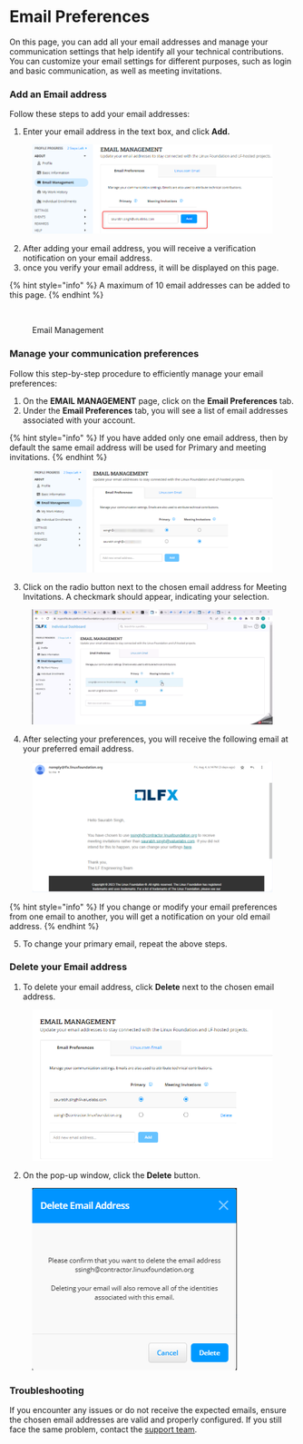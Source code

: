 # Email Preferences

On this page, you can add all your email addresses and manage your communication settings that help identify all your technical contributions. You can customize your email settings for different purposes, such as login and basic communication, as well as meeting invitations.&#x20;

### Add an Email address

Follow these steps to add your email addresses:

1. Enter your email address in the text box, and click **Add.**

<figure><img src="../../../../.gitbook/assets/2023-08-03_22h19_36.png" alt=""><figcaption></figcaption></figure>

2. After adding your email address, you will receive a verification notification on your email address.
3. once you verify your email address, it will be displayed on this page.

{% hint style="info" %}
A maximum of 10 email addresses can be added to this page.
{% endhint %}

<figure><img src="../../../../.gitbook/assets/email_management.PNG" alt=""><figcaption><p>Email Management</p></figcaption></figure>

### Manage your communication preferences

Follow this step-by-step procedure to efficiently manage your email preferences:

1. On the **EMAIL MANAGEMENT** page, click on the **Email Preferences** tab.
2. Under the **Email Preferences** tab, you will see a list of email addresses associated with your account.

{% hint style="info" %}
If you have added only one email address, then by default the same email address will be used for Primary and meeting invitations.
{% endhint %}

<figure><img src="../../../../.gitbook/assets/2023-08-03_22h36_22.png" alt=""><figcaption></figcaption></figure>

3. Click on the radio button next to the chosen email address for Meeting Invitations. A checkmark should appear, indicating your selection.

<figure><img src="../../../../.gitbook/assets/2023-08-03_22h42_29.gif" alt=""><figcaption></figcaption></figure>

4. After selecting your preferences, you will receive the following email at your preferred email address.

<figure><img src="../../../../.gitbook/assets/2023-08-07_10h29_48.png" alt=""><figcaption></figcaption></figure>

{% hint style="info" %}
If you change or modify your email preferences from one email to another, you will get a notification on your old email address.
{% endhint %}

5. To change your primary email, repeat the above steps.

### Delete your Email address

1. To delete your email address, click **Delete** next to the chosen email address.

<figure><img src="../../../../.gitbook/assets/2023-08-03_23h08_31.png" alt=""><figcaption></figcaption></figure>

2. On the pop-up window, click the **Delete** button.

<figure><img src="../../../../.gitbook/assets/2023-08-03_23h09_37.png" alt=""><figcaption></figcaption></figure>

### **Troubleshooting**

If you encounter any issues or do not receive the expected emails, ensure the chosen email addresses are valid and properly configured. If you still face the same problem, contact the [support team](https://jira.linuxfoundation.org/plugins/servlet/desk/portal/4/create/255).
